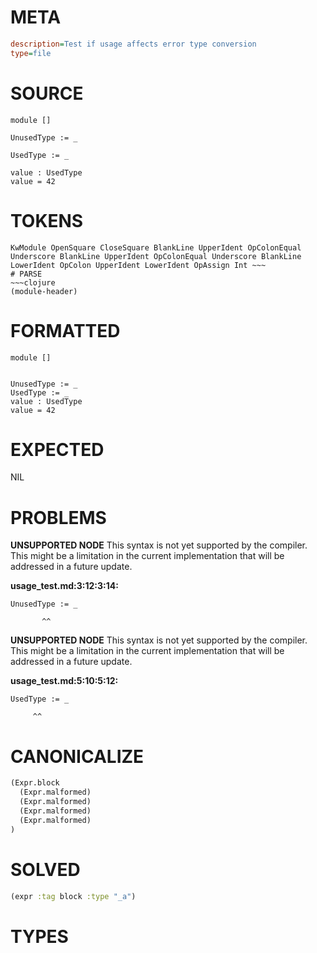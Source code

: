 # META
~~~ini
description=Test if usage affects error type conversion
type=file
~~~
# SOURCE
~~~roc
module []

UnusedType := _

UsedType := _

value : UsedType
value = 42
~~~
# TOKENS
~~~text
KwModule OpenSquare CloseSquare BlankLine UpperIdent OpColonEqual Underscore BlankLine UpperIdent OpColonEqual Underscore BlankLine LowerIdent OpColon UpperIdent LowerIdent OpAssign Int ~~~
# PARSE
~~~clojure
(module-header)
~~~
# FORMATTED
~~~roc
module []


UnusedType := _
UsedType := _
value : UsedType
value = 42
~~~
# EXPECTED
NIL
# PROBLEMS
**UNSUPPORTED NODE**
This syntax is not yet supported by the compiler.
This might be a limitation in the current implementation that will be addressed in a future update.

**usage_test.md:3:12:3:14:**
```roc
UnusedType := _
```
           ^^


**UNSUPPORTED NODE**
This syntax is not yet supported by the compiler.
This might be a limitation in the current implementation that will be addressed in a future update.

**usage_test.md:5:10:5:12:**
```roc
UsedType := _
```
         ^^


# CANONICALIZE
~~~clojure
(Expr.block
  (Expr.malformed)
  (Expr.malformed)
  (Expr.malformed)
  (Expr.malformed)
)
~~~
# SOLVED
~~~clojure
(expr :tag block :type "_a")
~~~
# TYPES
~~~roc
~~~
